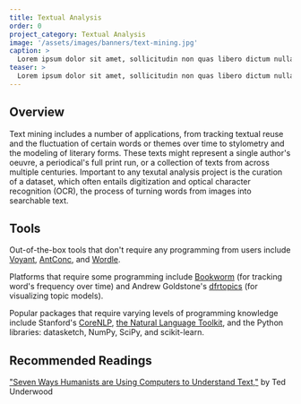 ```yaml
---
title: Textual Analysis
order: 0
project_category: Textual Analysis
image: '/assets/images/banners/text-mining.jpg'
caption: >
  Lorem ipsum dolor sit amet, sollicitudin non quas libero dictum nulla vel. Quam porttitor lacus a wisi. Duis congue, ut quam elit at a. Orci fermentum mattis accusantium. Libero fermentum condimentum sed, vel
teaser: >
  Lorem ipsum dolor sit amet, sollicitudin non quas libero dictum nulla vel. Quam porttitor lacus a wisi. Duis congue, ut quam elit at a. Orci fermentum mattis accusantium. Libero fermentum condimentum sed, vel
---
```

<h2 class='subheading'>Overview</h2>

Text mining includes a number of applications, from tracking textual reuse and the fluctuation of certain words or themes over time to stylometry and the modeling of literary forms. These texts might represent a single author's oeuvre, a periodical's full print run, or a collection of texts from across multiple centuries. Important to any texutal analysis project is the curation of a dataset, which often entails digitization and optical character recognition (OCR), the process of turning words from images into searchable text.    

<h2 class='subheading'>Tools</h2>

Out-of-the-box tools that don't require any programming from users include <a href='https://voyant-tools.org/' target='_blank'>Voyant</a>, <a href='http://www.laurenceanthony.net/software/antconc/' target='_blank'>AntConc</a>, and <a href='http://www.wordle.net/create' target='_blank'>Wordle</a>.

Platforms that require some programming include <a href='http://bookworm.culturomics.org/' target='_blank'>Bookworm</a> (for tracking word's frequency over time) and Andrew Goldstone's <a href='https://github.com/agoldst/dfrtopics/tree/43362fd4aea25caedf59f610fb02f3aaa30334ca' target='_blank'>dfrtopics</a> (for visualizing topic models).


Popular packages that require varying levels of programming knowledge include Stanford's <a href='https://stanfordnlp.github.io/CoreNLP/' target='_blank'>CoreNLP</a>, <a href='http://www.nltk.org/' target='_blank'>the Natural Language Toolkit</a>, and the Python libraries: datasketch, NumPy, SciPy, and scikit-learn. 

<h2 class='subheading'>Recommended Readings</h2>
<a href='https://tedunderwood.com/2015/06/04/seven-ways-humanists-are-using-computers-to-understand-text/' target='_blank'>"Seven Ways Humanists are Using Computers to Understand Text,"</a> by Ted Underwood